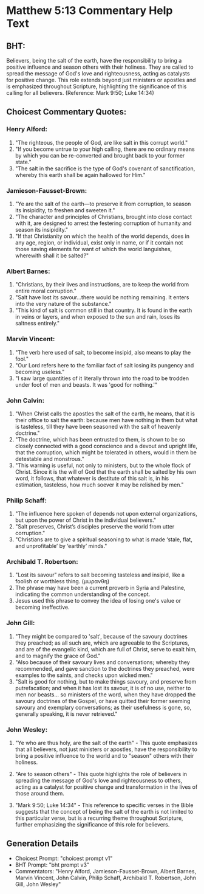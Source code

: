 # Matthew 5:13 Commentary Help Text

## BHT:
Believers, being the salt of the earth, have the responsibility to bring a positive influence and season others with their holiness. They are called to spread the message of God's love and righteousness, acting as catalysts for positive change. This role extends beyond just ministers or apostles and is emphasized throughout Scripture, highlighting the significance of this calling for all believers. (Reference: Mark 9:50; Luke 14:34)

## Choicest Commentary Quotes:
### Henry Alford:
1. "The righteous, the people of God, are like salt in this corrupt world."
2. "If you become untrue to your high calling, there are no ordinary means by which you can be re-converted and brought back to your former state."
3. "The salt in the sacrifice is the type of God's covenant of sanctification, whereby this earth shall be again hallowed for Him."

### Jamieson-Fausset-Brown:
1. "Ye are the salt of the earth—to preserve it from corruption, to season its insipidity, to freshen and sweeten it."
2. "The character and principles of Christians, brought into close contact with it, are designed to arrest the festering corruption of humanity and season its insipidity."
3. "If that Christianity on which the health of the world depends, does in any age, region, or individual, exist only in name, or if it contain not those saving elements for want of which the world languishes, wherewith shall it be salted?"

### Albert Barnes:
1. "Christians, by their lives and instructions, are to keep the world from entire moral corruption."
2. "Salt have lost its savour...there would be nothing remaining. It enters into the very nature of the substance."
3. "This kind of salt is common still in that country. It is found in the earth in veins or layers, and when exposed to the sun and rain, loses its saltness entirely."

### Marvin Vincent:
1. "The verb here used of salt, to become insipid, also means to play the fool."
2. "Our Lord refers here to the familiar fact of salt losing its pungency and becoming useless."
3. "I saw large quantities of it literally thrown into the road to be trodden under foot of men and beasts. It was 'good for nothing.'"

### John Calvin:
1. "When Christ calls the apostles the salt of the earth, he means, that it is their office to salt the earth: because men have nothing in them but what is tasteless, till they have been seasoned with the salt of heavenly doctrine."
2. "The doctrine, which has been entrusted to them, is shown to be so closely connected with a good conscience and a devout and upright life, that the corruption, which might be tolerated in others, would in them be detestable and monstrous."
3. "This warning is useful, not only to ministers, but to the whole flock of Christ. Since it is the will of God that the earth shall be salted by his own word, it follows, that whatever is destitute of this salt is, in his estimation, tasteless, how much soever it may be relished by men."

### Philip Schaff:
1. "The influence here spoken of depends not upon external organizations, but upon the power of Christ in the individual believers."
2. "Salt preserves, Christ’s disciples preserve the world from utter corruption."
3. "Christians are to give a spiritual seasoning to what is made ‘stale, flat, and unprofitable’ by ‘earthly’ minds."

### Archibald T. Robertson:
1. "Lost its savour" refers to salt becoming tasteless and insipid, like a foolish or worthless thing. (μωρανθη)
2. The phrase may have been a current proverb in Syria and Palestine, indicating the common understanding of the concept. 
3. Jesus used this phrase to convey the idea of losing one's value or becoming ineffective.

### John Gill:
1. "They might be compared to 'salt', because of the savoury doctrines they preached; as all such are, which are agreeable to the Scriptures, and are of the evangelic kind, which are full of Christ, serve to exalt him, and to magnify the grace of God."
2. "Also because of their savoury lives and conversations; whereby they recommended, and gave sanction to the doctrines they preached, were examples to the saints, and checks upon wicked men."
3. "Salt is good for nothing, but to make things savoury, and preserve from putrefacation; and when it has lost its savour, it is of no use, neither to men nor beasts... so ministers of the word, when they have dropped the savoury doctrines of the Gospel, or have quitted their former seeming savoury and exemplary conversations; as their usefulness is gone, so, generally speaking, it is never retrieved."

### John Wesley:
1. "Ye who are thus holy, are the salt of the earth" - This quote emphasizes that all believers, not just ministers or apostles, have the responsibility to bring a positive influence to the world and to "season" others with their holiness.

2. "Are to season others" - This quote highlights the role of believers in spreading the message of God's love and righteousness to others, acting as a catalyst for positive change and transformation in the lives of those around them.

3. "Mark 9:50; Luke 14:34" - This reference to specific verses in the Bible suggests that the concept of being the salt of the earth is not limited to this particular verse, but is a recurring theme throughout Scripture, further emphasizing the significance of this role for believers.


## Generation Details
- Choicest Prompt: "choicest prompt v1"
- BHT Prompt: "bht prompt v3"
- Commentators: "Henry Alford, Jamieson-Fausset-Brown, Albert Barnes, Marvin Vincent, John Calvin, Philip Schaff, Archibald T. Robertson, John Gill, John Wesley"
